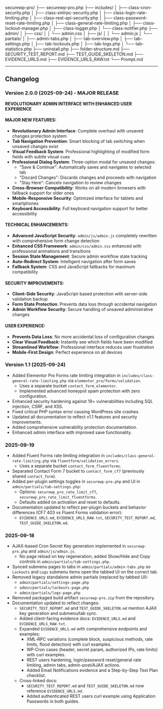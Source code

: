 securewp-pro/
├── securewp-pro.php
├── includes/
│   ├── class-cron-security.php
│   ├── class-xmlrpc-security.php
│   ├── class-login-rate-limiting.php
│   ├── class-rest-api-security.php
│   ├── class-password-reset-rate-limiting.php
│   ├── class-general-rate-limiting.php
│   ├── class-lockout-manager.php
│   ├── class-logger.php
│   └── class-notifier.php
├── admin/
│   ├── css/
│   │   └── admin.css
│   ├── js/
│   │   └── admin.js
│   └── partials/
│       ├── admin-tabs.php
│       ├── tab-overview.php
│       ├── tab-settings.php
│       ├── tab-lockouts.php
│       ├── tab-logs.php
│       └── tab-statistics.php
├── uninstall.php
├── folder-structure.md
├── SECURITY_TEST_REPORT.md
├── TEST_GUIDE_SKELETON.md
├── EVIDENCE_URLS.md
├── EVIDENCE_URLS_RAW.txt
└── Prompt.md

---

## Changelog

### Version 2.0.0 (2025-09-24) - MAJOR RELEASE
**REVOLUTIONARY ADMIN INTERFACE WITH ENHANCED USER EXPERIENCE**

#### MAJOR NEW FEATURES:
- **Revolutionary Admin Interface**: Complete overhaul with unsaved changes protection system
- **Tab Navigation Prevention**: Smart blocking of tab switching when unsaved changes exist
- **Visual Feedback System**: Professional highlighting of modified form fields with subtle visual cues
- **Professional Dialog System**: Three-option modal for unsaved changes:
  - "Save & Continue": Automatically saves and navigates to selected tab
  - "Discard Changes": Discards changes and proceeds with navigation
  - "Stay Here": Cancels navigation to review changes
- **Cross-Browser Compatibility**: Works on all modern browsers with fallback support for older ones
- **Mobile-Responsive Security**: Optimized interface for tablets and smartphones
- **Keyboard Accessibility**: Full keyboard navigation support for better accessibility

#### TECHNICAL ENHANCEMENTS:
- **Advanced JavaScript Security**: `admin/js/admin.js` completely rewritten with comprehensive form change detection
- **Enhanced CSS Framework**: `admin/css/admin.css` enhanced with professional animations and transitions
- **Session State Management**: Secure admin workflow state tracking
- **Auto-Redirect System**: Intelligent navigation after form saves
- **Fallback System**: CSS and JavaScript fallbacks for maximum compatibility

#### SECURITY IMPROVEMENTS:
- **Client-Side Security**: JavaScript-based protection with server-side validation backup
- **Form State Protection**: Prevents data loss through accidental navigation
- **Admin Workflow Security**: Secure handling of unsaved administrative changes

#### USER EXPERIENCE:
- **Prevents Data Loss**: No more accidental loss of configuration changes
- **Clear Visual Feedback**: Instantly see which fields have been modified
- **Streamlined Workflow**: Professional interface reduces user frustration
- **Mobile-First Design**: Perfect experience on all devices

### Version 1.1 (2025-09-24)
- Added Elementor Pro Forms rate limiting integration in `includes/class-general-rate-limiting.php` via `elementor_pro/forms/validation`.
  - Uses a separate bucket `contact_form_elementor`.
  - Implemented advanced honeypot spam protection with zero configuration.
- Enhanced security hardening against 19+ vulnerabilities including SQL injection, CSRF, and XSS.
- Fixed critical PHP syntax error causing WordPress site crashes.
- Updated all documentation to reflect v1.1 features and security improvements.
- Added comprehensive vulnerability protection documentation.
- Enhanced admin interface with improved save functionality.

### 2025-09-19
- Added Fluent Forms rate limiting integration in `includes/class-general-rate-limiting.php` via `fluentform/validation_errors`.
  - Uses a separate bucket `contact_form_fluentforms`.
- Separated Contact Form 7 bucket to `contact_form_cf7` (previously shared `contact_form`).
- Added per-plugin settings toggles in `securewp-pro.php` and UI in `admin/partials/tab-settings.php`:
  - Options: `securewp_pro_rate_limit_cf7`, `securewp_pro_rate_limit_fluentforms`.
  - Defaults added on activation and reset to defaults.
- Documentation updated to reflect per-plugin buckets and behavior differences (CF7 403 vs Fluent Forms validation error):
  - `EVIDENCE_URLS.md`, `EVIDENCE_URLS_RAW.txt`, `SECURITY_TEST_REPORT.md`, `TEST_GUIDE_SKELETON.md`.

### 2025-09-18
- AJAX-based Cron Secret Key generation implemented in `securewp-pro.php` and `admin/js/admin.js`.
  - No page reload on key regeneration; added Show/Hide and Copy controls in `admin/partials/tab-settings.php`.
- Synced submenu pages to tabs in `admin/partials/admin-tabs.php` so `Lockouts` and `Logs` submenu items open the tabbed UI on the correct tab.
- Removed legacy standalone admin partials (replaced by tabbed UI):
  - `admin/partials/settings-page.php`
  - `admin/partials/lockouts-page.php`
  - `admin/partials/logs-page.php`
- Removed packaged build artifact `securewp-pro.zip` from the repository.
- Documentation updated to reflect changes:
  - `SECURITY_TEST_REPORT.md` and `TEST_GUIDE_SKELETON.md` mention AJAX key generation and submenu/tab sync.
  - Added client-facing evidence docs: `EVIDENCE_URLS.md` and `EVIDENCE_URLS_RAW.txt`.
  - Expanded `EVIDENCE_URLS.md` with comprehensive endpoints and examples:
    - XML‑RPC variations (complete block, suspicious methods, rate limits, flood detection) with curl examples.
    - WP‑Cron cases (header, secret param, authorized IPs, rate limits) with curl examples.
    - REST users hardening, login/password reset/general rate limiting, admin tabs, admin-post/AJAX actions.
    - Added Email Notifications evidence and a Step-by-Step Test Plan checklist.
  - Cross-linked docs:
    - `SECURITY_TEST_REPORT.md` and `TEST_GUIDE_SKELETON.md` now reference `EVIDENCE_URLS.md`.
    - Added authenticated REST users curl example using Application Passwords in both guides.
